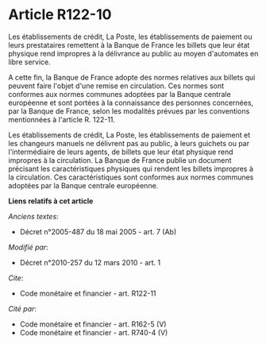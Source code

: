 # Article R122-10

Les établissements de crédit, La Poste, les établissements de paiement ou leurs prestataires remettent à la Banque de France
les billets que leur état physique rend impropres à la délivrance au public au moyen d'automates en libre service.

A cette fin, la Banque de France adopte des normes relatives aux billets qui peuvent faire l'objet d'une remise en
circulation. Ces normes sont conformes aux normes communes adoptées par la Banque centrale européenne et sont portées à la
connaissance des personnes concernées, par la Banque de France, selon les modalités prévues par les conventions mentionnées à
l'article R. 122-11. 

Les établissements de crédit, La Poste, les établissements de paiement et les changeurs manuels ne délivrent pas au public, à
leurs guichets ou par l'intermédiaire de leurs agents, de billets que leur état physique rend impropres à la circulation. La
Banque de France publie un document précisant les caractéristiques physiques qui rendent les billets impropres à la
circulation. Ces caractéristiques sont conformes aux normes communes adoptées par la Banque centrale européenne.

**Liens relatifs à cet article**

_Anciens textes_:

  - Décret n°2005-487 du 18 mai 2005 - art. 7 (Ab)

_Modifié par_:

  - Décret n°2010-257 du 12 mars 2010 - art. 1

_Cite_:

  - Code monétaire et financier - art. R122-11

_Cité par_:

  - Code monétaire et financier - art. R162-5 (V)
  - Code monétaire et financier - art. R740-4 (V)
